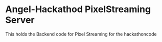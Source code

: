 # Angel-Hackathod PixelStreaming Server
 This holds the Backend code for Pixel Streaming for the hackathoncode
